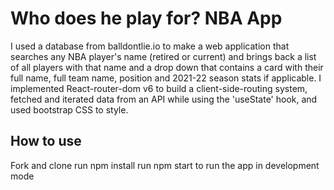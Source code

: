 # Who does he play for? NBA App

I used a database from balldontlie.io to make a web application that searches any NBA player's name (retired or current) and brings back a list of all players with that name and a drop down that contains a card with their full name, full team name, position and 2021-22 season stats if applicable. I implemented React-router-dom v6 to build a client-side-routing system, fetched and iterated data from an API while using the 'useState' hook, and used bootstrap CSS to style. 
## How to use

Fork and clone 
run npm install 
run npm start to run the app in development mode